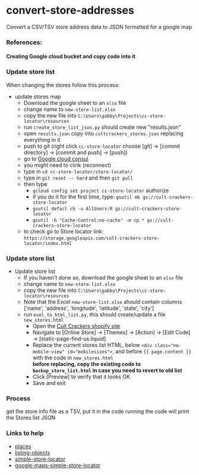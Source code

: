 # convert-store-addresses
Convert a CSV/TSV store address data to JSON formatted for a google map

### References:
#### Creating Google cloud bucket and copy code into it

### Update store list
When changing the stores follow this process:
- update stores map 
  * Download the google sheet to an `xlsx` file 
  * change name to `new-store-list.xlsx`
  * copy the new file into `C:\Users\gabby\Projects\cc-store-locator\resources`   
  * run `create_store_list_json.py`  should create new "results.json"
  * open `results.json` copy into `cultcrackers_stores.json` replacing everything in it
  * push to git (right click `cc-store-locator` choose [git] -> [commit directory] -> [commit and push] -> [push])
  * go to [Google cloud consul](https://shell.cloud.google.com/?hl=en_US&fromcloudshell=true&show=ide%2Cterminal) 
  * you might need to clink (reconnect) 
  * type in `cd cc-store-locator/store-locator/` 
  * type in `git reset -- hard` and then `git pull`   
  * then type 
    - `gcloud config set project cc-store-locator` authorize
    - if you do it for the first time, type: `gsutil mb gs://cult-crackers-store-locator` 
    - `gsutil defacl ch -u AllUsers:R gs://cult-crackers-store-locator`
    - `gsutil -h "Cache-Control:no-cache" -m cp * gs://cult-crackers-store-locator`  
  * to check go to Store locator link: 
    `https://storage.googleapis.com/cult-crackers-store-locator/index.html` 

### Update store list
- Update store list
  * If you haven't done so, download the google sheet to an `xlsx` file 
  * change name to `new-store-list.xlsx`
  * copy the new file into `C:\Users\gabby\Projects\cc-store-locator\resources`   
  * Note that the Excel `new-store-list.xlsx` should contain columns  
      ['name', 'address', 'longitude', 'latitude', 'state', 'city']  
  * run `exel_to_html_list.py`, this should create/update a file `new_stores.html`
    * Open the [Cult Crackers shopify site](https://cult-crackers.myshopify.com/admin)   
    * Navigate to [Online Store] -> [Themes] -> [Action] -> [Edit Code] -> [static-page-find-us.liquid]   
    * Replace the current stores list HTML, below `<div class="no-mobile-view" id="mobilesizes">`,
      and before `{{ page.content }}` with the code in `new_stores.html`  
      **before replacing, copy the existing code to `backup_store_list.html` in case you need to revert to old list**  
    * Click [Preview] to verify that it looks OK
    * Save and exit   

### Process
get the store info file as a TSV, put it in the code 
running the code will print the Stores list JSON 

### Links to help
- [places](https://developers.google.com/maps/documentation/javascript/places) 
- [listing-objects](https://cloud.google.com/storage/docs/listing-objects) 
- [simple-store-locator](https://console.cloud.google.com/storage/browser/cultcrackers-store-locator?project=simple-store-locator-264304) 
- [google-maps-simple-store-locator](https://codelabs.developers.google.com/codelabs/google-maps-simple-store-locator/#6)

